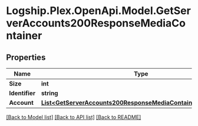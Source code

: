 # Logship.Plex.OpenApi.Model.GetServerAccounts200ResponseMediaContainer

## Properties

Name | Type | Description | Notes
------------ | ------------- | ------------- | -------------
**Size** | **int** |  | [optional] 
**Identifier** | **string** |  | [optional] 
**Account** | [**List&lt;GetServerAccounts200ResponseMediaContainerAccountInner&gt;**](GetServerAccounts200ResponseMediaContainerAccountInner.md) |  | [optional] 

[[Back to Model list]](../../README.md#documentation-for-models) [[Back to API list]](../../README.md#documentation-for-api-endpoints) [[Back to README]](../../README.md)


